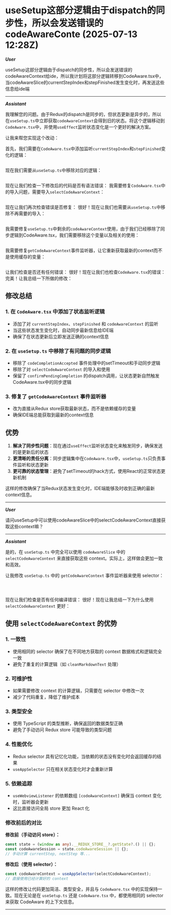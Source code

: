 <!-- Generated by SpecStory -->

# useSetup这部分逻辑由于dispatch的同步性，所以会发送错误的codeAwareConte (2025-07-13 12:28Z)

_**User**_

useSetup这部分逻辑由于dispatch的同步性，所以会发送错误的codeAwareContext给ide，所以我计划将这部分逻辑转移到CodeAware.tsx中，当codeAwareSlice的currentStepIndex和stepFinished发生变化时，再发送这些信息给ide端

---

_**Assistant**_

我理解您的问题。由于Redux的dispatch是同步的，但状态更新是异步的，所以在`useSetup.ts`中立即获取`codeAwareContext`会得到旧的状态。将这个逻辑移动到`CodeAware.tsx`中，并使用`useEffect`监听状态变化是一个更好的解决方案。

让我来帮您实现这个改动：

首先，我们需要在`CodeAware.tsx`中添加监听`currentStepIndex`和`stepFinished`变化的逻辑： 
````

````
现在我们需要从`useSetup.ts`中移除对应的逻辑： 
```

```
现在让我们检查一下修改后的代码是否有语法错误： 我需要修复`CodeAware.tsx`中的导入问题，需要导入`selectCodeAwareContext`： 
```

```
现在让我们再次检查错误是否修复： 很好！现在让我们也需要从`useSetup.ts`中移除不再需要的导入： 
```

```
我需要修复`useSetup.ts`中剩余的`codeAwareContext`使用，由于我们已经移除了同步逻辑到CodeAware.tsx，我们需要移除这个变量以及相关的使用： 
```

```
我需要修复`getCodeAwareContext`事件监听器，让它重新获取最新的context而不是使用缓存的变量： 
```

```
让我们检查是否还有任何错误： 很好！现在让我们也检查`CodeAware.tsx`的错误： 完美！让我总结一下所做的修改：

## 修改总结

### 1. 在 `CodeAware.tsx` 中添加了状态监听逻辑

- 添加了对 `currentStepIndex`、`stepFinished` 和 `codeAwareContext` 的监听
- 当这些状态发生变化时，自动同步最新信息给IDE端
- 确保了在状态更新后立即发送正确的context信息

### 2. 在 `useSetup.ts` 中移除了有问题的同步逻辑

- 移除了 `codeCompletionAccepted` 事件处理中的setTimeout和手动同步逻辑
- 移除了对 `selectCodeAwareContext` 的导入和使用
- 保留了 `confirmPendingCompletion` 的dispatch调用，让状态更新自然触发CodeAware.tsx中的同步逻辑

### 3. 修复了 `getCodeAwareContext` 事件监听器

- 改为直接从Redux store获取最新状态，而不是依赖缓存的变量
- 确保IDE端总能获取到最新的context信息

## 优势

1. **解决了同步性问题**：现在通过`useEffect`监听状态变化来触发同步，确保发送的是更新后的状态
2. **更清晰的责任分离**：同步逻辑集中在`CodeAware.tsx`中，`useSetup.ts`只负责事件监听和状态更新
3. **更可靠的状态管理**：避免了setTimeout的hack方式，使用React的正常状态更新机制

这样的修改确保了当Redux状态发生变化时，IDE端能够及时收到正确的最新context信息。

---

_**User**_

请问useSetup中可以使用codeAwareSlice中的selectCodeAwareContext直接获取这些context嘛？

---

_**Assistant**_

是的，在 `useSetup.ts` 中完全可以使用 `codeAwareSlice` 中的 `selectCodeAwareContext` 来直接获取这些 context。实际上，这样做会更加一致和高效。

让我修改 `useSetup.ts` 中的 `getCodeAwareContext` 事件监听器来使用 selector： 
```

```

```

```

```

```
现在让我们检查是否有任何编译错误： 很好！现在让我总结一下为什么使用 `selectCodeAwareContext` 更好：

## 使用 `selectCodeAwareContext` 的优势

### 1. **一致性**
- 使用相同的 selector 确保了在不同地方获取的 context 数据格式和逻辑完全一致
- 避免了重复的计算逻辑（如 `cleanMarkdownText` 处理）

### 2. **可维护性**
- 如果需要修改 context 的计算逻辑，只需要在 selector 中修改一次
- 减少了代码重复，降低了维护成本

### 3. **类型安全**
- 使用 TypeScript 的类型推断，确保返回的数据类型正确
- 避免了手动访问 Redux store 可能导致的类型问题

### 4. **性能优化**
- Redux selector 具有记忆化功能，当依赖的状态没有变化时会返回缓存的结果
- `useAppSelector` 只在相关状态变化时才会重新计算

### 5. **依赖追踪**
- `useWebviewListener` 的依赖数组 `[codeAwareContext]` 确保当 context 变化时，监听器会更新
- 这比直接访问全局 store 更加 React 化

### 修改前后的对比

**修改前（手动访问 store）：**
```typescript
const state = (window as any).__REDUX_STORE__?.getState?.() || {};
const codeAwareSession = state.codeAwareSession || {};
// 手动计算 currentStep, nextStep 等...
```

**修改后（使用 selector）：**
```typescript
const codeAwareContext = useAppSelector(selectCodeAwareContext);
// 直接使用已经计算好的 context
```

这样的修改让代码更加简洁、类型安全，并且与 `CodeAware.tsx` 中的实现保持一致。现在无论是在 `useSetup.ts` 还是 `CodeAware.tsx` 中，都使用相同的 selector 来获取 CodeAware 的上下文信息。

---

